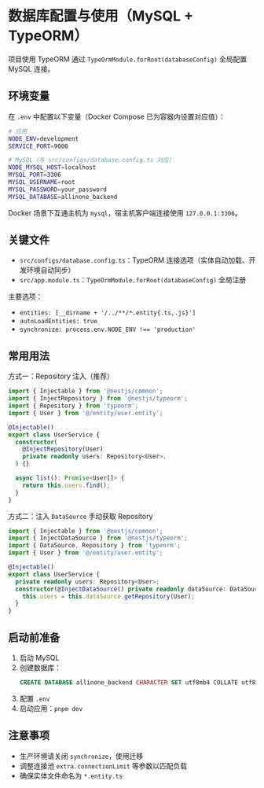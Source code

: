 # 数据库配置与使用（MySQL + TypeORM）

项目使用 TypeORM 通过 `TypeOrmModule.forRoot(databaseConfig)` 全局配置 MySQL 连接。

## 环境变量

在 `.env` 中配置以下变量（Docker Compose 已为容器内设置对应值）：

```bash
# 应用
NODE_ENV=development
SERVICE_PORT=9000

# MySQL（与 src/configs/database.config.ts 对应）
NODE_MYSQL_HOST=localhost
MYSQL_PORT=3306
MYSQL_USERNAME=root
MYSQL_PASSWORD=your_password
MYSQL_DATABASE=allinone_backend
```

Docker 场景下互通主机为 `mysql`，宿主机客户端连接使用 `127.0.0.1:3306`。

## 关键文件

- `src/configs/database.config.ts`：TypeORM 连接选项（实体自动加载、开发环境自动同步）
- `src/app.module.ts`：`TypeOrmModule.forRoot(databaseConfig)` 全局注册

主要选项：

- `entities: [__dirname + '/../**/*.entity{.ts,.js}']`
- `autoLoadEntities: true`
- `synchronize: process.env.NODE_ENV !== 'production'`

## 常用用法

方式一：Repository 注入（推荐）

```typescript
import { Injectable } from '@nestjs/common';
import { InjectRepository } from '@nestjs/typeorm';
import { Repository } from 'typeorm';
import { User } from '@/entity/user.entity';

@Injectable()
export class UserService {
  constructor(
    @InjectRepository(User)
    private readonly users: Repository<User>,
  ) {}

  async list(): Promise<User[]> {
    return this.users.find();
  }
}
```

方式二：注入 `DataSource` 手动获取 Repository

```typescript
import { Injectable } from '@nestjs/common';
import { InjectDataSource } from '@nestjs/typeorm';
import { DataSource, Repository } from 'typeorm';
import { User } from '@/entity/user.entity';

@Injectable()
export class UserService {
  private readonly users: Repository<User>;
  constructor(@InjectDataSource() private readonly dataSource: DataSource) {
    this.users = this.dataSource.getRepository(User);
  }
}
```

## 启动前准备

1. 启动 MySQL
2. 创建数据库：
   ```sql
   CREATE DATABASE allinone_backend CHARACTER SET utf8mb4 COLLATE utf8mb4_unicode_ci;
   ```
3. 配置 `.env`
4. 启动应用：`pnpm dev`

## 注意事项

- 生产环境请关闭 `synchronize`，使用迁移
- 调整连接池 `extra.connectionLimit` 等参数以匹配负载
- 确保实体文件命名为 `*.entity.ts`
